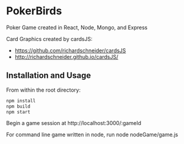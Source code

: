 # PokerBirds

Poker Game created in React, Node, Mongo, and Express

Card Graphics created by cardsJS:
 - https://github.com/richardschneider/cardsJS
 - http://richardschneider.github.io/cardsJS/

## Installation and Usage

From within the root directory:

```sh
npm install
npm build
npm start
```

Begin a game session at http://localhost:3000/:gameId

For command line game written in node, run node nodeGame/game.js